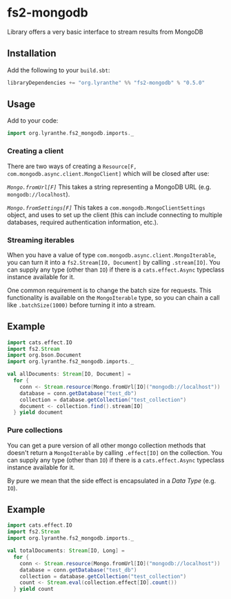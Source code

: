 # fs2-mongodb

Library offers a very basic interface to stream results from MongoDB

## Installation

Add the following to your `build.sbt`:

```scala
libraryDependencies += "org.lyranthe" %% "fs2-mongodb" % "0.5.0"
```

## Usage

Add to your code:
```scala
import org.lyranthe.fs2_mongodb.imports._
```

### Creating a client

There are two ways of creating a `Resource[F, com.mongodb.async.client.MongoClient]`
which will be closed after use:

*`Mongo.fromUrl[F]`*
This takes a string representing a MongoDB URL (e.g. `mongodb://localhost`).

*`Mongo.fromSettings[F]`*
This takes a `com.mongodb.MongoClientSettings` object, and uses to set
up the client (this can include connecting to multiple databases, required authentication
information, etc.).

### Streaming iterables

When you have a value of type `com.mongodb.async.client.MongoIterable`, you can turn it into
a `fs2.Stream[IO, Document]` by calling `.stream[IO]`. You can supply any type (other
than `IO`) if there is a `cats.effect.Async` typeclass instance available for it.

One common requirement is to change the batch size for requests. This functionality is
available on the `MongoIterable` type, so you can chain a call like `.batchSize(1000)`
before turning it into a stream.

## Example

```scala
import cats.effect.IO
import fs2.Stream
import org.bson.Document
import org.lyranthe.fs2_mongodb.imports._

val allDocuments: Stream[IO, Document] =
  for {
    conn <- Stream.resource(Mongo.fromUrl[IO]("mongodb://localhost"))
    database = conn.getDatabase("test_db")
    collection = database.getCollection("test_collection")
    document <- collection.find().stream[IO]
  } yield document
```

### Pure collections

You can get a pure version of all other mongo collection methods that
doesn't return a `MongoIterable` by calling `.effect[IO]` on the collection.
You can supply any type (other than `IO`) if there is a `cats.effect.Async`
typeclass instance available for it.

By pure we mean that the side effect is encapsulated in a _Data Type_ (e.g. `IO`).

## Example

```scala
import cats.effect.IO
import fs2.Stream
import org.lyranthe.fs2_mongodb.imports._

val totalDocuments: Stream[IO, Long] =
  for {
    conn <- Stream.resource(Mongo.fromUrl[IO]("mongodb://localhost"))
    database = conn.getDatabase("test_db")
    collection = database.getCollection("test_collection")
    count <- Stream.eval(collection.effect[IO].count())
  } yield count
```
